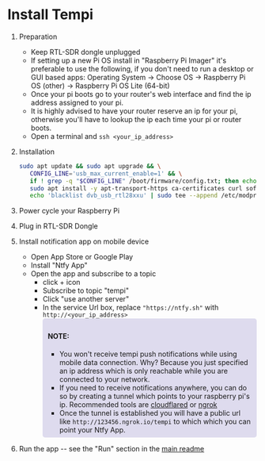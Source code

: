 # Install Tempi

1. Preparation
   - Keep RTL-SDR dongle unplugged
   - If setting up a new Pi OS install in "Raspberry Pi Imager" it's preferable to use the following, if you don't need to run a desktop or GUI based apps:
      Operating System → Choose OS → Raspberry Pi OS (other) → Raspberry Pi OS Lite (64-bit)
   - Once your pi boots go to your router's web interface and find the ip address assigned to your pi.
   - It is highly advised to have your router reserve an ip for your pi, otherwise you'll have to lookup the ip each time your pi or router boots.
   - Open a terminal and `ssh <your_ip_address>`

1. Installation
      ```bash
      sudo apt update && sudo apt upgrade && \
         CONFIG_LINE='usb_max_current_enable=1' && \
         if ! grep -q "$CONFIG_LINE" /boot/firmware/config.txt; then echo "$CONFIG_LINE" | sudo tee --append /boot/firmware/config.txt > /dev/null; fi && \
         sudo apt install -y apt-transport-https ca-certificates curl software-properties-common && curl -fsSL https://get.docker.com -o get-docker.sh && sudo sh get-docker.sh && \
         echo 'blacklist dvb_usb_rtl28xxu' | sudo tee --append /etc/modprobe.d/blacklist-dvb_usb_rtl28xxu.conf
      ```
1. Power cycle your Raspberry Pi
1. Plug in RTL-SDR Dongle
1. Install notification app on mobile device
   - Open App Store or Google Play
   - Install "Ntfy App"
   - Open the app and subscribe to a topic
     - click + icon
     - Subscribe to topic "tempi"
     - Click "use another server"
     - In the service Url box, replace `"https://ntfy.sh"` with `http://<your_ip_address>`
         <div style="background-color:#DEDBEE; padding: 7px 10px; border-radius: 5px;">
         <h4>NOTE:</h4>
         <ul>
         <li>
            You won't receive tempi push notifications while using mobile data connection. Why?
            Because you just specified an ip address which is only reachable while you are connected to your network.
         </li>
         <li>
            If you need to receive notifications anywhere, you can do so by creating a tunnel which points to your raspberry pi's ip. Recommended tools are <a href="https://developers.cloudflare.com/cloudflare-one/connections/connect-networks/">cloudflared</a> or <a href="https://ngrok.com/docs/getting-started/">ngrok</a>
         </li>
         <li>
            Once the tunnel is established you will have a public url like <code>http://123456.ngrok.io/tempi</code> to which which you can point your Ntfy App.
         </li>
         </div>
1. Run the app -- see the "Run" section in the [main readme](../README.md#run)
